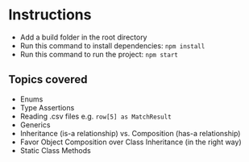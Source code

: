 # Instructions

- Add a build folder in the root directory
- Run this command to install dependencies: `npm install`
- Run this command to run the project: `npm start`

## Topics covered

- Enums
- Type Assertions
- Reading .csv files e.g. `row[5] as MatchResult`
- Generics
- Inheritance (is-a relationship) vs. Composition (has-a relationship)
- Favor Object Composition over Class Inheritance (in the right way)
- Static Class Methods
